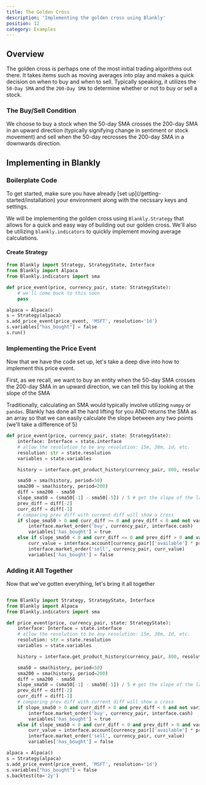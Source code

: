 ```yaml
---
title: The Golden Cross
description: 'Implementing the golden cross using Blankly'
position: 12
category: Examples
---
```


## Overview

The golden cross is perhaps one of the most initial trading algorithms out there. It takes items such as moving averages into play and makes a quick decision on when to buy and when to sell. 
Typically speaking, it utilizes the `50-Day SMA` and the `200-Day SMA` to determine whether or not to buy or sell a stock. 

### The Buy/Sell Condition

We choose to buy a stock when the 50-day SMA crosses the 200-day SMA in an upward direction (typically signifying change in sentiment or stock movement) and sell when the 50-day recrosses the 200-day SMA in a downwards direction. 

## Implementing in Blankly

### Boilerplate Code

<alert>
To get started, make sure you have already [set up](/getting-started/installation) your environment along with the necssary keys and settings. 
</alert>

We will be implementing the golden cross using `Blankly.Strategy` that allows for a quick and easy way of building out our golden cross. We'll also be utilizing `blankly.indicators` to quickly implement moving average calculations. 

#### Create Strategy

```python
from Blankly import Strategy, StrategyState, Interface
from Blankly import Alpaca
from Blankly.indicators import sma

def price_event(price, currency_pair, state: StrategyState):
    # we'll come back to this soon
    pass

alpaca = Alpaca()
s = Strategy(alpaca)
s.add_price_event(price_event, 'MSFT', resolution='1d')
s.variables["has_bought"] = false
s.run()
```

### Implementing the Price Event

Now that we have the code set up, let's take a deep dive into how to implement this price event.

First, as we recall, we want to buy an entity when the 50-day SMA crosses the 200-day SMA in an upward direction, we can tell this by looking at the slope of the SMA

Traditionally, calculating an SMA would typically involve utilizing `numpy` or `pandas`. Blankly has done all the hard lifting for you AND returns the SMA as an array so that we can easily calculate the slope between any two points (we'll take a difference of 5)

```python
def price_event(price, currency_pair, state: StrategyState):
    interface: Interface = state.interface
    # allow the resolution to be any resolution: 15m, 30m, 1d, etc.
    resolution: str = state.resolution
    variables = state.variables

    history = interface.get_product_history(currency_pair, 800, resolution)

    sma50 = sma(history, period=50)
    sma200 = sma(history, period=200)
    diff = sma200 - sma50
    slope_sma50 = (sma50[-1] - sma50[-5]) / 5 # get the slope of the last 5 SMA50 Data Points
    prev_diff = diff[-2]
    curr_diff = diff[-1]
    # comparing prev diff with current diff will show a cross
    if slope_sma50 > 0 and curr_diff >= 0 and prev_diff < 0 and not variables['has_bought']:
        interface.market_order('buy', currency_pair, interface.cash)
        variables['has_bought'] = true
    else if slope_sma50 < 0 and curr_diff <= 0 and prev_diff > 0 and variables['has_bought']:
        curr_value = interface.account[currency_pair]['available'] * price
        interface.market_order('sell', currency_pair, curr_value)
        variables['has_bought'] = false
```

### Adding it All Together

Now that we've gotten everything, let's bring it all together

```python

from Blankly import Strategy, StrategyState, Interface
from Blankly import Alpaca
from Blankly.indicators import sma

def price_event(price, currency_pair, state: StrategyState):
    interface: Interface = state.interface
    # allow the resolution to be any resolution: 15m, 30m, 1d, etc.
    resolution: str = state.resolution
    variables = state.variables

    history = interface.get_product_history(currency_pair, 800, resolution)

    sma50 = sma(history, period=50)
    sma200 = sma(history, period=200)
    diff = sma200 - sma50
    slope_sma50 = (sma50[-1] - sma50[-5]) / 5 # get the slope of the last 5 SMA50 Data Points
    prev_diff = diff[-2]
    curr_diff = diff[-1]
    # comparing prev diff with current diff will show a cross
    if slope_sma50 > 0 and curr_diff > 0 and prev_diff < 0 and not variables['has_bought']:
        interface.market_order('buy', currency_pair, interface.cash)
        variables['has_bought'] = true
    else if slope_sma50 < 0 and curr_diff < 0 and prev_diff > 0 and variables['has_bought']:
        curr_value = interface.account[currency_pair]['available'] * price
        interface.market_order('sell', currency_pair, curr_value)
        variables['has_bought'] = false

alpaca = Alpaca()
s = Strategy(alpaca)
s.add_price_event(price_event, 'MSFT', resolution='1d')
s.variables["has_bought"] = false
s.backtest(to='2y')
```